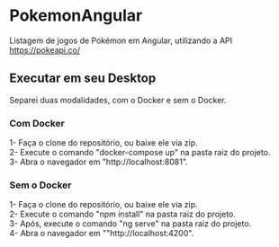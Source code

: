 # PokemonAngular
Listagem de jogos de Pokémon em Angular, utilizando a API https://pokeapi.co/  

## Executar em seu Desktop
Separei duas modalidades, com o Docker e sem o Docker.
  ### Com Docker
  1- Faça o clone do repositório, ou baixe ele via zip.  
  2- Execute o comando "docker-compose up" na pasta raiz do projeto.  
  3- Abra o navegador em "http://localhost:8081".  
  
  ### Sem o Docker
  1- Faça o clone do repositório, ou baixe ele via zip.  
  2- Execute o comando "npm install" na pasta raiz do projeto.  
  3- Após, execute o comando "ng serve" na pasta raiz do projeto.  
  4- Abra o navegador em ""http://localhost:4200".  
  
